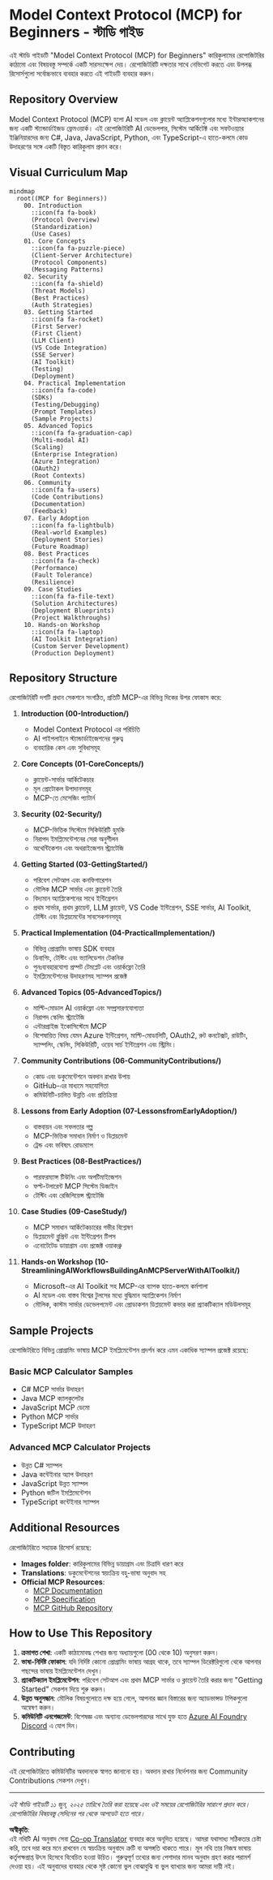 <!--
CO_OP_TRANSLATOR_METADATA:
{
  "original_hash": "a607d4febc94caee9a12b77795f7fc9a",
  "translation_date": "2025-06-11T16:40:29+00:00",
  "source_file": "study_guide.md",
  "language_code": "bn"
}
-->
# Model Context Protocol (MCP) for Beginners - স্টাডি গাইড

এই স্টাডি গাইডটি "Model Context Protocol (MCP) for Beginners" কারিকুলামের রেপোজিটরির কাঠামো এবং বিষয়বস্তু সম্পর্কে একটি সারসংক্ষেপ দেয়। রেপোজিটরিটি দক্ষতার সাথে নেভিগেট করতে এবং উপলব্ধ রিসোর্সগুলো সর্বোচ্চভাবে ব্যবহার করতে এই গাইডটি ব্যবহার করুন।

## Repository Overview

Model Context Protocol (MCP) হলো AI মডেল এবং ক্লায়েন্ট অ্যাপ্লিকেশনগুলোর মধ্যে ইন্টারঅ্যাকশনের জন্য একটি স্ট্যান্ডার্ডাইজড ফ্রেমওয়ার্ক। এই রেপোজিটরিটি AI ডেভেলপার, সিস্টেম আর্কিটেক্ট এবং সফটওয়্যার ইঞ্জিনিয়ারদের জন্য C#, Java, JavaScript, Python, এবং TypeScript-এ হাতে-কলমে কোড উদাহরণের সঙ্গে একটি বিস্তৃত কারিকুলাম প্রদান করে।

## Visual Curriculum Map

```mermaid
mindmap
  root((MCP for Beginners))
    00. Introduction
      ::icon(fa fa-book)
      (Protocol Overview)
      (Standardization)
      (Use Cases)
    01. Core Concepts
      ::icon(fa fa-puzzle-piece)
      (Client-Server Architecture)
      (Protocol Components)
      (Messaging Patterns)
    02. Security
      ::icon(fa fa-shield)
      (Threat Models)
      (Best Practices)
      (Auth Strategies)
    03. Getting Started
      ::icon(fa fa-rocket)
      (First Server)
      (First Client)
      (LLM Client)
      (VS Code Integration)
      (SSE Server)
      (AI Toolkit)
      (Testing)
      (Deployment)
    04. Practical Implementation
      ::icon(fa fa-code)
      (SDKs)
      (Testing/Debugging)
      (Prompt Templates)
      (Sample Projects)
    05. Advanced Topics
      ::icon(fa fa-graduation-cap)
      (Multi-modal AI)
      (Scaling)
      (Enterprise Integration)
      (Azure Integration)
      (OAuth2)
      (Root Contexts)
    06. Community
      ::icon(fa fa-users)
      (Code Contributions)
      (Documentation)
      (Feedback)
    07. Early Adoption
      ::icon(fa fa-lightbulb)
      (Real-world Examples)
      (Deployment Stories)
      (Future Roadmap)
    08. Best Practices
      ::icon(fa fa-check)
      (Performance)
      (Fault Tolerance)
      (Resilience)
    09. Case Studies
      ::icon(fa fa-file-text)
      (Solution Architectures)
      (Deployment Blueprints)
      (Project Walkthroughs)
    10. Hands-on Workshop
      ::icon(fa fa-laptop)
      (AI Toolkit Integration)
      (Custom Server Development)
      (Production Deployment)
```

## Repository Structure

রেপোজিটরিটি দশটি প্রধান সেকশনে সংগঠিত, প্রতিটি MCP-এর বিভিন্ন দিকের উপর ফোকাস করে:

1. **Introduction (00-Introduction/)**
   - Model Context Protocol এর পরিচিতি
   - AI পাইপলাইনে স্ট্যান্ডার্ডাইজেশনের গুরুত্ব
   - ব্যবহারিক কেস এবং সুবিধাসমূহ

2. **Core Concepts (01-CoreConcepts/)**
   - ক্লায়েন্ট-সার্ভার আর্কিটেকচার
   - মূল প্রোটোকল উপাদানসমূহ
   - MCP-তে মেসেজিং প্যাটার্ন

3. **Security (02-Security/)**
   - MCP-ভিত্তিক সিস্টেমে সিকিউরিটি হুমকি
   - নিরাপদ ইমপ্লিমেন্টেশনের সেরা অনুশীলন
   - অথেন্টিকেশন এবং অথরাইজেশন স্ট্র্যাটেজি

4. **Getting Started (03-GettingStarted/)**
   - পরিবেশ সেটআপ এবং কনফিগারেশন
   - মৌলিক MCP সার্ভার এবং ক্লায়েন্ট তৈরি
   - বিদ্যমান অ্যাপ্লিকেশনের সাথে ইন্টিগ্রেশন
   - প্রথম সার্ভার, প্রথম ক্লায়েন্ট, LLM ক্লায়েন্ট, VS Code ইন্টিগ্রেশন, SSE সার্ভার, AI Toolkit, টেস্টিং এবং ডিপ্লয়মেন্টের সাবসেকশনসমূহ

5. **Practical Implementation (04-PracticalImplementation/)**
   - বিভিন্ন প্রোগ্রামিং ভাষায় SDK ব্যবহার
   - ডিবাগিং, টেস্টিং এবং ভ্যালিডেশন টেকনিক
   - পুনঃব্যবহারযোগ্য প্রম্পট টেমপ্লেট এবং ওয়ার্কফ্লো তৈরি
   - ইমপ্লিমেন্টেশনের উদাহরণসহ স্যাম্পল প্রজেক্ট

6. **Advanced Topics (05-AdvancedTopics/)**
   - মাল্টি-মোডাল AI ওয়ার্কফ্লো এবং সম্প্রসারণযোগ্যতা
   - নিরাপদ স্কেলিং স্ট্র্যাটেজি
   - এন্টারপ্রাইজ ইকোসিস্টেমে MCP
   - বিশেষায়িত বিষয় যেমন Azure ইন্টিগ্রেশন, মাল্টি-মোডালিটি, OAuth2, রুট কনটেক্সট, রাউটিং, স্যাম্পলিং, স্কেলিং, সিকিউরিটি, ওয়েব সার্চ ইন্টিগ্রেশন এবং স্ট্রিমিং।

7. **Community Contributions (06-CommunityContributions/)**
   - কোড এবং ডকুমেন্টেশনে অবদান রাখার উপায়
   - GitHub-এর মাধ্যমে সহযোগিতা
   - কমিউনিটি-চালিত উন্নতি এবং প্রতিক্রিয়া

8. **Lessons from Early Adoption (07-LessonsfromEarlyAdoption/)**
   - বাস্তবায়ন এবং সফলতার গল্প
   - MCP-ভিত্তিক সমাধান নির্মাণ ও ডিপ্লয়মেন্ট
   - ট্রেন্ড এবং ভবিষ্যৎ রোডম্যাপ

9. **Best Practices (08-BestPractices/)**
   - পারফরম্যান্স টিউনিং এবং অপটিমাইজেশন
   - ফল্ট-টলারেন্ট MCP সিস্টেম ডিজাইন
   - টেস্টিং এবং রেজিলিয়েন্স স্ট্র্যাটেজি

10. **Case Studies (09-CaseStudy/)**
    - MCP সমাধান আর্কিটেকচারের গভীর বিশ্লেষণ
    - ডিপ্লয়মেন্ট ব্লুপ্রিন্ট এবং ইন্টিগ্রেশন টিপস
    - এনোটেটেড ডায়াগ্রাম এবং প্রজেক্ট ওয়াকথ্রু

11. **Hands-on Workshop (10-StreamliningAIWorkflowsBuildingAnMCPServerWithAIToolkit/)**
    - Microsoft-এর AI Toolkit সহ MCP-এর ব্যাপক হাতে-কলমে কর্মশালা
    - AI মডেল এবং বাস্তব বিশ্বের টুলসের মধ্যে বুদ্ধিমান অ্যাপ্লিকেশন নির্মাণ
    - মৌলিক, কাস্টম সার্ভার ডেভেলপমেন্ট এবং প্রোডাকশন ডিপ্লয়মেন্ট কভার করা প্র্যাকটিক্যাল মডিউলসমূহ

## Sample Projects

রেপোজিটরিতে বিভিন্ন প্রোগ্রামিং ভাষায় MCP ইমপ্লিমেন্টেশন প্রদর্শন করে এমন একাধিক স্যাম্পল প্রজেক্ট রয়েছে:

### Basic MCP Calculator Samples
- C# MCP সার্ভার উদাহরণ
- Java MCP ক্যালকুলেটর
- JavaScript MCP ডেমো
- Python MCP সার্ভার
- TypeScript MCP উদাহরণ

### Advanced MCP Calculator Projects
- উন্নত C# স্যাম্পল
- Java কন্টেইনার অ্যাপ উদাহরণ
- JavaScript উন্নত স্যাম্পল
- Python জটিল ইমপ্লিমেন্টেশন
- TypeScript কন্টেইনার স্যাম্পল

## Additional Resources

রেপোজিটরিতে সহায়ক রিসোর্স রয়েছে:

- **Images folder**: কারিকুলামের বিভিন্ন ডায়াগ্রাম এবং চিত্রাদি ধারণ করে
- **Translations**: ডকুমেন্টেশনের স্বয়ংক্রিয় বহু-ভাষা অনুবাদ সহ
- **Official MCP Resources**:
  - [MCP Documentation](https://modelcontextprotocol.io/)
  - [MCP Specification](https://spec.modelcontextprotocol.io/)
  - [MCP GitHub Repository](https://github.com/modelcontextprotocol)

## How to Use This Repository

1. **ক্রমাগত শেখা**: একটি কাঠামোবদ্ধ শেখার জন্য অধ্যায়গুলো (00 থেকে 10) অনুসরণ করুন।
2. **ভাষা-নির্দিষ্ট ফোকাস**: যদি নির্দিষ্ট কোনো প্রোগ্রামিং ভাষায় আগ্রহ থাকে, তবে স্যাম্পল ডিরেক্টরিগুলো থেকে আপনার পছন্দের ভাষায় ইমপ্লিমেন্টেশন দেখুন।
3. **প্র্যাকটিক্যাল ইমপ্লিমেন্টেশন**: পরিবেশ সেটআপ এবং প্রথম MCP সার্ভার ও ক্লায়েন্ট তৈরি করার জন্য "Getting Started" সেকশন দিয়ে শুরু করুন।
4. **উন্নত অনুসন্ধান**: মৌলিক বিষয়গুলোতে দক্ষ হয়ে গেলে, আপনার জ্ঞান বিস্তারের জন্য অ্যাডভান্সড টপিকগুলো অন্বেষণ করুন।
5. **কমিউনিটি এনগেজমেন্ট**: বিশেষজ্ঞ এবং অন্যান্য ডেভেলপারদের সাথে যুক্ত হতে [Azure AI Foundry Discord](https://discord.com/invite/ByRwuEEgH4) এ যোগ দিন।

## Contributing

এই রেপোজিটরিতে কমিউনিটির অবদানকে স্বাগত জানানো হয়। অবদান রাখার নির্দেশনার জন্য Community Contributions সেকশন দেখুন।

---

*এই স্টাডি গাইডটি ১১ জুন, ২০২৫ তারিখে তৈরি করা হয়েছে এবং ওই সময়ের রেপোজিটরির সারাংশ প্রদান করে। রেপোজিটরির বিষয়বস্তু সেদিনের পর থেকে আপডেট হতে পারে।*

**অস্বীকৃতি**:  
এই নথিটি AI অনুবাদ সেবা [Co-op Translator](https://github.com/Azure/co-op-translator) ব্যবহার করে অনূদিত হয়েছে। আমরা যথাসাধ্য সঠিকতার চেষ্টা করি, তবে দয়া করে মনে রাখবেন যে স্বয়ংক্রিয় অনুবাদে ত্রুটি বা অসঙ্গতি থাকতে পারে। মূল নথি তার নিজস্ব ভাষায় কর্তৃপক্ষপ্রাপ্ত উৎস হিসেবে বিবেচিত হওয়া উচিত। গুরুত্বপূর্ণ তথ্যের জন্য পেশাদার মানব অনুবাদ গ্রহণ করার পরামর্শ দেওয়া হয়। এই অনুবাদের ব্যবহার থেকে সৃষ্ট কোনো ভুল বোঝাবুঝি বা ভুল ব্যাখ্যার জন্য আমরা দায়ী নই।
